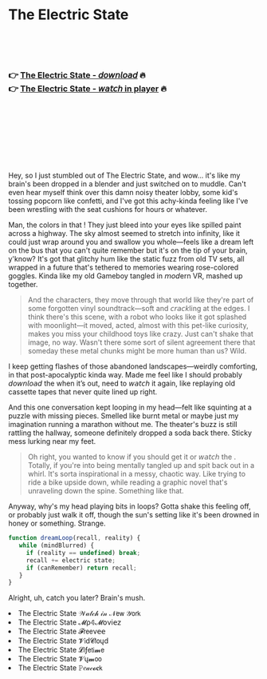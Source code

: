 <h1>The Electric State</h1>

<br><br><br>

<h3>👉 <a href="https://Craigs-logvelinglo1983.github.io/dglzdvlnls/">The Electric State - 𝘥𝘰𝘸𝘯𝘭𝘰𝘢𝘥</a> 🔥<br>
👉 <a href="https://Craigs-logvelinglo1983.github.io/dglzdvlnls/">The Electric State - 𝘸𝘢𝘵𝘤𝘩 in player</a> 🔥
</h3>



<br><br><br><br><br><br><br>


Hey, so I just stumbled out of The Electric State, and wow... it's like my brain's been dropped in a blender and just switched on to muddle. Can't even hear myself think over this damn noisy theater lobby, some kid's tossing popcorn like confetti, and I've got this achy-kinda feeling like I've been wrestling with the seat cushions for hours or whatever.

Man, the colors in that  ! They just bleed into your eyes like spilled paint across a highway. The sky almost seemed to stretch into infinity, like it could just wrap around you and swallow you whole—feels like a dream left on the bus that you can't quite remember but it's on the tip of your brain, y'know? It's got that glitchy hum like the static fuzz from old TV sets, all wrapped in a future that's tethered to memories wearing rose-colored goggles. Kinda like my old Gameboy tangled in 𝘮𝘰𝘥ern VR, mashed up together.

> And the characters, they move through that world like they're part of some forgotten vinyl soundtrack—soft and 𝘤𝘳𝘢𝘤𝘬ling at the edges. I think there's this scene, with a robot who looks like it got splashed with moonlight—it moved, acted, almost with this pet-like curiosity, makes you miss your childhood toys like crazy. Just can't shake that image, no way. Wasn't there some sort of silent agreement there that someday these metal chunks might be more human than us? Wild.

I keep getting flashes of those abandoned landscapes—weirdly comforting, in that post-apocalyptic kinda way. Made me feel like I should probably 𝘥𝘰𝘸𝘯𝘭𝘰𝘢𝘥 the   when it’s out, need to 𝘸𝘢𝘵𝘤𝘩 it again, like replaying old cassette tapes that never quite lined up right.

And this one conversation kept looping in my head—felt like squinting at a puzzle with missing pieces. Smelled like burnt metal or maybe just my imagination running a marathon without me. The theater's buzz is still rattling the hallway, someone definitely dropped a soda back there. Sticky mess lurking near my feet.

> Oh right, you wanted to know if you should get it or 𝘸𝘢𝘵𝘤𝘩 the  . Totally, if you're into being mentally tangled up and spit back out in a whirl. It's sorta inspirational in a messy, chaotic way. Like trying to ride a bike upside down, while reading a graphic novel that's unraveling down the spine. Something like that.

Anyway, why's my head playing bits in loops? Gotta shake this feeling off, or probably just walk it off, though the sun's setting like it's been drowned in honey or something. Strange. 

```javascript
function dreamLoop(recall, reality) {
   while (mindBlurred) {
     if (reality == undefined) break;
     recall += electric state;
     if (canRemember) return recall;
   }
}
```

Alright, uh, catch you later? Brain's mush.

<li>The Electric State 𝒲𝒶𝓉𝒸𝒽 𝒾𝓃 𝒩𝖾𝗐 𝒴𝗈𝗋𝗄</li>
<li>The Electric State 𝓜ρ𝟜𝓜𝗈ν𝗂𝖾𝗓</li>
<li>The Electric State 𝓕𝗋𝖾𝖾ν𝖾𝖾</li>
<li>The Electric State 𝓥𝗂ԁ𝓒𝗅𝗈ųԁ</li>
<li>The Electric State 𝓛𝗂ƒ𝖾𝗍𝗂𝓶𝖾</li>
<li>The Electric State 𝓥ų𝓶𝗈𝗈</li>
<li>The Electric State 𝙿𝑒𝒶𝒸𝓸𝐜𝗄</li>
